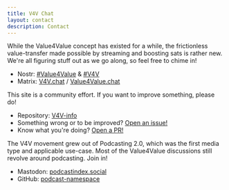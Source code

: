 ```yaml
---
title: V4V Chat
layout: contact
description: Contact
---
```


While the Value4Value concept has existed for a while, the frictionless
value-transfer made possible by streaming and boosting sats is rather new. We're
all figuring stuff out as we go along, so feel free to chime in!

- Nostr: [#Value4Value](https://nostr.band/?q=%23value4value) & [#V4V](https://nostr.band/?q=%23v4v)
- Matrix: [V4V.chat](http://V4V.chat) / [Value4Value.chat](http://Value4Value.chat)

This site is a community effort. If you want to improve something, please do!

- Repository: [V4V-info](https://github.com/V4V-info/V4V-info.github.io)
- Something wrong or to be improved? [Open an issue!](https://github.com/V4V-info/V4V-info.github.io/issues)
- Know what you're doing? [Open a PR!](https://github.com/V4V-info/V4V-info.github.io/pulls)

The V4V movement grew out of Podcasting 2.0, which was the first media type and
applicable use-case. Most of the Value4Value discussions still revolve around
podcasting. Join in!

- Mastodon: [podcastindex.social](https://podcastindex.social)
- GitHub: [podcast-namespace](https://github.com/Podcastindex-org/podcast-namespace/discussions)

